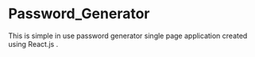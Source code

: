 # Password_Generator
This is simple in use password generator single page application created using React.js .
